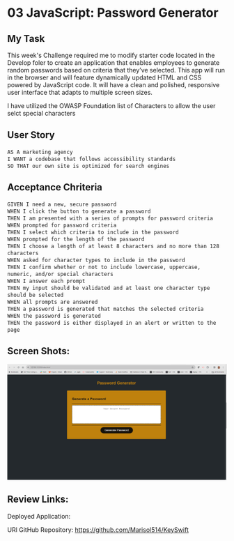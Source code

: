 # 03 JavaScript: Password Generator

## My Task
This week's Challenge required me to modify  starter code located in the Develop foler to create an application that enables employees to generate random passwords based on criteria that they’ve selected. This app will run in the browser and will feature dynamically updated HTML and CSS powered by JavaScript code. It will have a clean and polished, responsive user interface that adapts to multiple screen sizes.

I have utilized the OWASP Foundation list of Characters to allow the user selct special characters

## User Story
```
AS A marketing agency
I WANT a codebase that follows accessibility standards
SO THAT our own site is optimized for search engines
```

## Acceptance Chriteria

```
GIVEN I need a new, secure password
WHEN I click the button to generate a password
THEN I am presented with a series of prompts for password criteria
WHEN prompted for password criteria
THEN I select which criteria to include in the password
WHEN prompted for the length of the password
THEN I choose a length of at least 8 characters and no more than 128 characters
WHEN asked for character types to include in the password
THEN I confirm whether or not to include lowercase, uppercase, numeric, and/or special characters
WHEN I answer each prompt
THEN my input should be validated and at least one character type should be selected
WHEN all prompts are answered
THEN a password is generated that matches the selected criteria
WHEN the password is generated
THEN the password is either displayed in an alert or written to the page
```
## Screen Shots: 

![Alt text](image.png)

## Review Links: 

Deployed Application: 

URl GitHub Repository:  https://github.com/Marisol514/KeySwift


